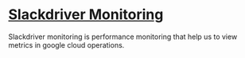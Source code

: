 # [Slackdriver Monitoring](https://cloud.google.com/migrate/compute-engine/docs/4.8/how-to/monitoring/using-stackdriver-monitoring)

Slackdriver monitoring is performance monitoring that help us to view metrics in google cloud operations.
